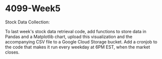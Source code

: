 # 4099-Week5

Stock Data Collection:

To last week's stock data retrieval code, add functions to store data in Pandas and a Matplotlib chart, upload this visualization and the accompanying CSV file to a Google Cloud Storage bucket. Add a cronjob to the code that makes it run every weekday at 6PM EST, when the market closes.